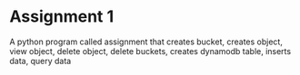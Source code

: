 # Assignment 1
 A python program called assignment that creates bucket, creates object, view object, delete object, delete buckets, creates dynamodb table, inserts data, query data
